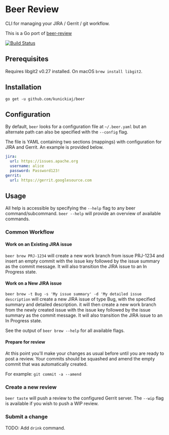 # Beer Review

CLI for managing your JIRA / Gerrit / git workflow.

This is a Go port of [beer-review](https://github.com/kunickiaj/beer-review)

[![Build Status](https://travis-ci.org/kunickiaj/beer.svg?branch=master)](https://travis-ci.org/kunickiaj/beer)

## Prerequisites

Requires libgit2 v0.27 installed. On macOS `brew install libgit2`.

## Installation

`go get -u github.com/kunickiaj/beer`

## Configuration

By default, `beer` looks for a configuration file at `~/.beer.yaml` but an alternate path can also be specified with the `--config` flag.

The file is YAML containing two sections (mappings) with configuration for JIRA and Gerrit. An example is provided below.

```yaml
jira:
  url: https://issues.apache.org
  username: alice
  password: Password123!
gerrit:
  url: https://gerrit.googlesource.com
```

## Usage

All help is accessible by specifying the `--help` flag to any beer command/subcommand. `beer --help` will provide an overview of available commands.

### Common Workflow

#### Work on an Existing JIRA issue

`beer brew PRJ-1234` will create a new work branch from issue PRJ-1234 and insert an empty commit with the issue key followed by the issue summary as the commit message. It will also transition the JIRA issue to an In Progress state.

#### Work on a New JIRA issue

`beer brew -t Bug -s 'My issue summary' -d 'My detailed issue description` will create a new JIRA issue of type Bug, with the specified summary and detailed description. it will then create a new work branch from the newly created issue with the issue key followed by the issue summary as the commit message. It will also transition the JIRA issue to an In Progress state.

See the output of `beer brew --help` for all available flags.

#### Prepare for review

At this point you'll make your changes as usual before until you are ready to post a review. Your commits should be squashed and amend the empty commit that was automatically created.

For example: `git commit -a --amend`

### Create a new review

`beer taste` will push a review to the configured Gerrit server. The `--wip` flag is available if you wish to push a WIP review.

### Submit a change

TODO: Add `drink` command.